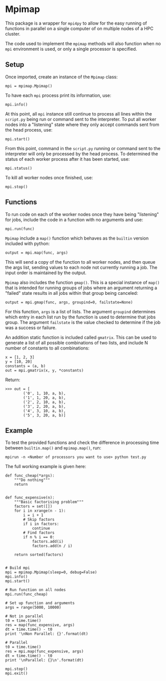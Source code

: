 # Mpimap

This package is a wrapper for `mpi4py` to allow for the easy running of functions in parallel on a single computer of on multiple nodes of a HPC cluster.

The code used to implement the `mpimap` methods will also function when no `mpi` environment is used, or only a single processor is specified.

## Setup

Once imported, create an instance of the `Mpimap` class:

```
mpi = mpimap.Mpimap()
```

To have each `mpi` process print its information, use:

```
mpi.info()
```

At this point, all `mpi` instance still continue to process all lines within the `script.py` being run or command sent to the interpreter. To put all worker nodes into a "listening" state where they only accept commands sent from the head process, use:

```
mpi.start()
```

From this point, command in the `script.py` running or command sent to the interpreter will only be processed by the head process. To determined the status of each worker process after it has been started, use:

```
mpi.status()
```

To kill all worker nodes once finished, use:

```
mpi.stop()
```

## Functions

To run code on each of the worker nodes once they have being "listening" for jobs, include the code in a function with no arguments and use:

```
mpi.run(func)
```

`Mpimap` include a `map()` function which behaves as the `builtin` version included with python:

```
output = mpi.map(func, args)
```

This will send a copy of the function to all worker nodes, and then queue the args list, sending values to each node not currently running a job. The input order is maintained by the output.

`Mpimap` also includes the function `gmap()`. This is a special instance of `map()` that is intended for running groups of jobs where an argument returning a "failed" state results in all jobs within that group being canceled:

```
output = mpi.gmap(func, args, groupind=0, failstate=None)
```

For this function, `args` is a list of lists. The argument `groupind` determines which entry in each list run by the function is used to determine that jobs group. The argument `failstate` is the value checked to determine if the job was a success or failure.

An addition static function is included called `gmatrix`. This can be used to generate a list of all possible combinations of two lists, and include N number of constants to all combinations:

```
x = [1, 2, 3]
y = [10, 20]
constants = (a, b)
out = mpi.gmatrix(x, y, *constants)
```

Return:

```
>>> out = [
		('0', 1, 10, a, b),
		('1', 1, 20, a, b),
		('2', 2, 10, a, b),
		('3', 2, 20, a, b),
		('4', 3, 10, a, b),
		('5', 3, 20, a, b)]
```

## Example

To test the provided functions and check the difference in processing time between `builtin.map()` and `mpimap.map()`, run:

```mpirun -n <Number of processors you want to use> python test.py```

The full working example is given here:

```
def func_cheap(*args):
	"""Do nothing"""
	return


def func_expensive(n):
	"""Basic factorising problem"""
	factors = set([])
	for i in xrange(n - 1):
		i = i + 1
		# Skip factors
		if i in factors:
			continue
		# Find factors
		if n % i == 0:
			factors.add(i)
			factors.add(n / i)

	return sorted(factors)


# Build mpi
mpi = mpimap.Mpimap(sleep=0, debug=False)
mpi.info()
mpi.start()

# Run function on all nodes
mpi.run(func_cheap)

# Set up function and arguments
args = range(5000, 10000)

# Not in parallel
t0 = time.time()
res = map(func_expensive, args)
dt = time.time() - t0
print '\nNon Parallel: {}'.format(dt)

# Parallel
t0 = time.time()
res = mpi.map(func_expensive, args)
dt = time.time() - t0
print '\nParallel: {}\n'.format(dt)

mpi.stop()
mpi.exit()
```